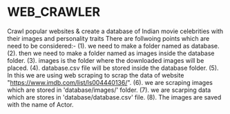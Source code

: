 # WEB_CRAWLER
Crawl popular websites &amp; create a database of Indian movie celebrities with their images and personality traits
There are follwoing points which are need to be considered:-
(1). we need to make a folder named as database.
(2). then we need to make a folder named as images inside the database folder.
(3). images is the folder where the downloaded images will be placed.
(4). database.csv file will be stored inside the database folder.
(5). In this we are using web scraping to scrap the data of website "https://www.imdb.com/list/ls004440136/".
(6). we are scraping images which are stored in 'database/images/' folder.
(7). we are scarping data which are stores in 'database/database.csv' file.
(8). The images are saved with the name of Actor.
